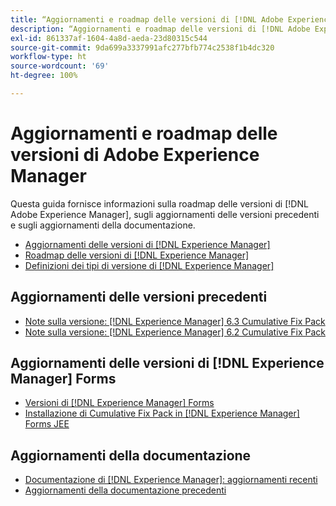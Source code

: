 ```yaml
---
title: “Aggiornamenti e roadmap delle versioni di [!DNL Adobe Experience Manager]”
description: “Aggiornamenti e roadmap delle versioni di [!DNL Adobe Experience Manager]”
exl-id: 861337af-1604-4a8d-aeda-23d80315c544
source-git-commit: 9da699a3337991afc277bfb774c2538f1b4dc320
workflow-type: ht
source-wordcount: '69'
ht-degree: 100%

---
```


# Aggiornamenti e roadmap delle versioni di Adobe Experience Manager

Questa guida fornisce informazioni sulla roadmap delle versioni di [!DNL Adobe Experience Manager], sugli aggiornamenti delle versioni precedenti e sugli aggiornamenti della documentazione.

* [Aggiornamenti delle versioni di [!DNL Experience Manager]](aem-releases-updates.md)
* [Roadmap delle versioni di [!DNL Experience Manager]](update-releases-roadmap.md)
* [Definizioni dei tipi di versione di [!DNL Experience Manager]](update-release-vehicle-definitions.md)

## Aggiornamenti delle versioni precedenti

* [Note sulla versione:  [!DNL Experience Manager] 6.3 Cumulative Fix Pack](release-notes-aem-6-3-cumulative-fix-pack.md)
* [Note sulla versione: [!DNL Experience Manager] 6.2 Cumulative Fix Pack](release-notes-aem-6-2-cumulative-fix-pack.md)

## Aggiornamenti delle versioni di [!DNL Experience Manager] Forms

* [Versioni di [!DNL Experience Manager] Forms](aem-forms-releases.md)
* [Installazione di Cumulative Fix Pack in [!DNL Experience Manager] Forms JEE](install-cfp-aem-forms-jee.md)

## Aggiornamenti della documentazione

* [Documentazione di [!DNL Experience Manager]: aggiornamenti recenti](documentation-updates.md)
* [Aggiornamenti della documentazione precedenti](previous-documentation-updates.md)
